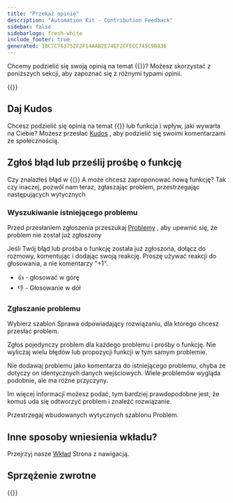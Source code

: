 ```yaml
---
title: "Przekaż opinię"
description: "Automation Kit - Contribution Feedback"
sidebar: false
sidebarlogo: fresh-white
include_footer: true
generated: 18C7C763752F2F14AAB2E74EF2CFECC745C9B836
---
```


Chcemy podzielić się swoją opinią na temat {{<product-name>}}? Możesz skorzystać z poniższych sekcji, aby zapoznać się z różnymi typami opinii.

{{<toc>}}

## Daj Kudos

Chcesz podzielić się opinią na temat {{<product-name>}} lub funkcja i wpływ, jaki wywarła na Ciebie? Możesz przesłać [Kudos](https://github.com/microsoft/powercat-automation-kit/issues/new?assignees=&labels=automation-kit%2Ckudos&template=4-automation-kit-kudos.yml&title=%5BAutomation+Kit+-+Kudos%5D+Your+summary) , aby podzielić się swoimi komentarzami ze społecznością.

## Zgłoś błąd lub prześlij prośbę o funkcję

Czy znalazłeś błąd w {{<product-name>}} A może chcesz zaproponować nową funkcję? Tak czy inaczej, pozwól nam teraz, zgłaszając problem, przestrzegając następujących wytycznych

### Wyszukiwanie istniejącego problemu

Przed przesłaniem zgłoszenia przeszukaj [Problemy](https://github.com/microsoft/automation-kit/issues) , aby upewnić się, że problem nie został już zgłoszony

Jeśli Twój błąd lub prośba o funkcję została już zgłoszona, dołącz do rozmowy, komentując i dodając swoją reakcję. Proszę używać reakcji do głosowania, a nie komentarzy "+1".

- 👍 - głosować w górę
- 👎 - Głosowanie w dół

### Zgłaszanie problemu

Wybierz szablon Sprawa odpowiadający rozwiązaniu, dla którego chcesz przesłać problem.

Zgłoś pojedynczy problem dla każdego problemu i prośby o funkcję. Nie wyliczaj wielu błędów lub propozycji funkcji w tym samym problemie.

Nie dodawaj problemu jako komentarza do istniejącego problemu, chyba że dotyczy on identycznych danych wejściowych. Wiele problemów wygląda podobnie, ale ma różne przyczyny.

Im więcej informacji możesz podać, tym bardziej prawdopodobne jest, że komuś uda się odtworzyć problem i znaleźć rozwiązanie.

Przestrzegaj wbudowanych wytycznych szablonu Problem.

## Inne sposoby wniesienia wkładu?

Przejrzyj nasze [Wkład](/pl/contribution) Strona z nawigacją.

## Sprzężenie zwrotne

{{<questions name="/content/pl/contribution/feedback.json" completed="Dziękujemy za przekazanie opinii" showNavigationButtons="false" locale="pl">}}
